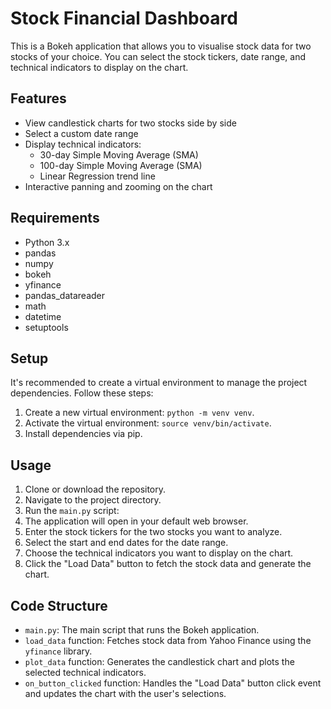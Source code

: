 #  Stock Financial Dashboard 

This is a Bokeh application that allows you to visualise stock data for two stocks of your choice. You can select the stock tickers, date range, and technical indicators to display on the chart.

## Features

- View candlestick charts for two stocks side by side
- Select a custom date range
- Display technical indicators:
  - 30-day Simple Moving Average (SMA)
  - 100-day Simple Moving Average (SMA)
  - Linear Regression trend line
- Interactive panning and zooming on the chart

## Requirements

- Python 3.x
- pandas
- numpy
- bokeh
- yfinance
- pandas_datareader 
- math
- datetime
- setuptools


## Setup

It's recommended to create a virtual environment to manage the project dependencies. Follow these steps:

1. Create a new virtual environment: `python -m venv venv`.
2. Activate the virtual environment: `source venv/bin/activate`.
3. Install dependencies via pip.

## Usage

1. Clone or download the repository.
2. Navigate to the project directory.
3. Run the `main.py` script:
4. The application will open in your default web browser.
5. Enter the stock tickers for the two stocks you want to analyze.
6. Select the start and end dates for the date range.
7. Choose the technical indicators you want to display on the chart.
8. Click the "Load Data" button to fetch the stock data and generate the chart.

## Code Structure

- `main.py`: The main script that runs the Bokeh application.
- `load_data` function: Fetches stock data from Yahoo Finance using the `yfinance` library.
- `plot_data` function: Generates the candlestick chart and plots the selected technical indicators.
- `on_button_clicked` function: Handles the "Load Data" button click event and updates the chart with the user's selections.

